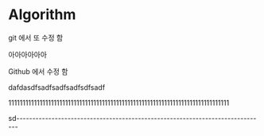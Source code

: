 # Algorithm














git 에서 또 수정 함



아아아아아아



Github 에서 수정 함



dafdasdfsadfsadfsadfsdfsadf


























111111111111111111111111111111111111111111111111111111111111111111111111111111

sd------------------------------------------------------------------------------

